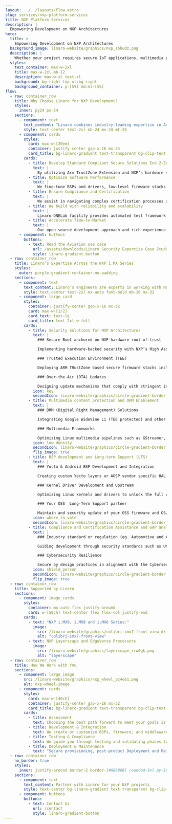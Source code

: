 ```yaml
---
layout: ../../layouts/Flow.astro
slug: services/nxp-platform-services
title: NXP Platform Services
description: |
  Empowering Development on NXP Architectures
hero:
  title: >
    Empowering Development on NXP Architectures
  background_image: linaro-website/graphics/nxp_zbhudz.png
  description: |
    Whether your project requires secure IoT applications, multimedia processing, or embedded system innovation, Linaro can help you unlock the full potential of NXP architectures.
  styles:
    text_container: max-w-2xl
    title: max-w-2xl mb-12
    description: max-w-xl text-xl
    background: bg-right-top xl:bg-right
    background_container: p-[5%] md:ml-[5%]
flow:
  - row: container_row
    title: Why Choose Linaro for NXP Development?
    styles:
      inner: py24 px-24
    sections:
      - component: text
        text_content: "Linaro combines industry-leading expertise in Arm ecosystem OSS stacks development and integration with focus on security, performance, and reliability, scalability helping your business to:"
        style: text-center text-2xl mb-24 mx-24 mt-24
      - component: cards
        styles:
          card: max-w-[20em]
          container: justify-center gap-x-16 mx-24
          card_title: bg-linaro-gradient text-transparent bg-clip-text
        cards:
          - title: Develop Standard Compliant Secure Solutions End-2-End
            text: |
              By utilizing Arm TrustZone Extension and NXP’s hardware security features together with OSS secure firmware stacks, we build platforms that prioritize security from the ground up.
          - title: Optimize Software Performance
            text: |
              We fine-tune BSPs and drivers, low-level firmware stacks for NXP SoCs, ensuring the best performances for the different use cases, from edge computing,high-demand multimedia entertainment systems to industrial IOTs, automotive.
          - title: Ensure Compliance and Certification
            text: |
              We assist in navigating complex certification processes and GAP analysis (e.g., FAA/EASA or UNECE R155/R156 depending on your industry) and achieving DRM compliance for multimedia delivery systems (e.g., Google WideVine L1).
          - title: We build with reliability and scalability
            text: |
              Linaro ONELab facility provides automated test framework focusing on CI/CD and Q/A control over your entire SDLC for regression test automation and also validates your system’s compatibility.
          - title: Accelerate Time-to-Market
            text: |
              Our open-source development approach and rich experience in NXP platforms ensure faster project delivery, reducing costs and deployment risks.
      - component: buttons
        buttons:
          - text: Read the Aviation use case
            url: /assets/downloads/Linaro Security Expertise Case Study- secure video streaming system for the aviation industry.pdf
            style: linaro-gradient-button
  - row: container_row
    title: Linaro’s Expertise Across the NXP i.MX Series
    styles:
      outer: purple-gradient-container-no-padding
    sections:
      - component: text
        text_content: Linaro’s engineers are experts in working with NXP’s i.MX series, offering comprehensive support across the lifecycle of your products.
        style: text-center text-2xl mx-auto font-bold mb-16 mx-32
      - component: large_card
        styles:
          container: justify-center gap-x-16 mx-32
          card: max-w-[1/2]
          card_text: text-lg
          card_title: text-2xl w-full
        cards:
          - title: Security Solutions for NXP Architectures
            text: |
              ### Secure Boot anchored on NXP hardware root-of-trust

              Implementing hardware-backed security with NXP’s High Assurance Boot (HAB) or latest EdgeLock Secure Enclave to ensure only authorised software can run on your system.

              ### Trusted Execution Environment (TEE)

              Deploying ARM TRustZone based secure firmware stacks including OP-TEE on NXP devices for secure storage, key management, cryptographic operations, and isolated execution of sensitive workloads, any user defined trusted applications.

              ### Over-the-Air (OTA) Updates

              Designing update mechanisms that comply with stringent industry standards(eg. UN ECE R156).
            icon: key
            secondIcon: linaro-website/graphics/circle-gradient-border
          - title: Multimedia content protection and DRM Enablement
            text: |
              ### DRM (Digital Right Management) Solutions

              Integrating Google WideVine L1 (TEE protected) and other DRM technologies for secure HD content streaming on NXP hardware.

              ### Multimedia Frameworks

              Optimizing Linux multimedia pipelines such as GStreamer, enabling smooth playback and decoding of high-resolution video, such as H.265 4K at 60fps to delivery optimum user experience..
            icon: low_density
            secondIcon: linaro-website/graphics/circle-gradient-border
            flip_image: true
          - title: BSP development and Long-term Support (LTS)
            text: |
              ### Yocto & Android BSP Development and Integration

              Creating custom Yocto layers or AOSP vendor specific HAL & PAL for NXP platforms, ensuring your hardware is ready to support the latest open source software.

              ### Kernel Driver Development and Upstream

              Optimizing Linux kernels and drivers to unlock the full capabilities of NXP’s processing units, memory controllers, and peripheral interfaces.

              ### Your OSS  Long-Term Support partner

              Maintain and security update of your OSS firmware and OS/BSP such as CVE scanning, vulnerability management and kernel security patching, upstreaming.
            icon: where_to_vote
            secondIcon: linaro-website/graphics/circle-gradient-border
          - title: Compliance and Certification Assistance and GAP analysis
            text: |
              ### Industry standard or regulation (eg. Automotive and Aviation, Medical device) Compliance

              Guiding development through security standards such as UN ECE R155/R156 for automotive systems and WideVine L1 DRM certification for in-flight or in-vehicle infotainment system.

              ### Cybersecurity Resilience

              Secure by design practices in alignment with the Cybersecurity Resilience Act and other global or regional cybersecurity regulatory frameworks.
            icon: shield_person
            secondIcon: linaro-website/graphics/circle-gradient-border
            flip_image: true
  - row: container_row
    title: Supported by Linaro
    sections:
      - component: image_cards
        styles:
          container: mx-auto flex justify-around
          card: w-[50ch] text-center flex flex-col justify-end
        cards:
          - text: "NXP i.MX9, i.MX8 and i.MX6 Series:"
            image:
              src: /linaro-website/graphics/colibri-imx7-front-view_dklvte.png
              alt: "colibri-imx7-front-view"
          - text: NXP Layerscape and EdgeVerse Processors
            image:
              src: /linaro-website/graphics/layerscape_rrw0gk.png
              alt: "layerscape"
  - row: container_row
    title: How We Work with You
    sections:
      - component: large_image
        src: /linaro-website/graphics/nxp_wheel_pz4eb1.png
        alt: nxp-wheel-image
      - component: cards
        styles:
          card: max-w-[40ch]
          container: justify-center gap-x-16 mx-32
          card_title: bg-linaro-gradient text-transparent bg-clip-text h-auto py-1
        cards:
          - title: Assessment
            text: Choosing the best path forward to meet your goals is the primary step towards success.
          - title: Development & Integration
            text: We create or customize BSPs, firmware, and middleware for NXP platforms, ensuring your system is fully optimized and secure, easy to scale and maintain.
          - title: Testing & Compliance
            text: We guide you through testing and validating phases to ensure your product is quality-controlled and reliable as well standard or regulation compliant for deployment across different industries or regions.
          - title: Deployment & Maintenance
            text: "Secure provisioning, post-product Deployment and Maintenance: From securing your manufacturing process to providing LTS maintenance, Linaro ensures your NXP-based product remains resilient and up-to-date over its lifecycle."
  - row: container_row
    no_border: true
    styles:
      inner: justify-around border-2 border-[#6B6B6B] rounded-3xl py-10 w-3/4 mx-auto mb-16 px-4
    sections:
      - component: text
        text_content: Partner with Linaro for your NXP projects
        style: text-center bg-linaro-gradient text-transparent bg-clip-text mx-auto text-4xl py-1 font-bold
      - component: buttons
        buttons:
          - text: Contact Us
            url: /contact
            style: linaro-gradient-button
---
```

